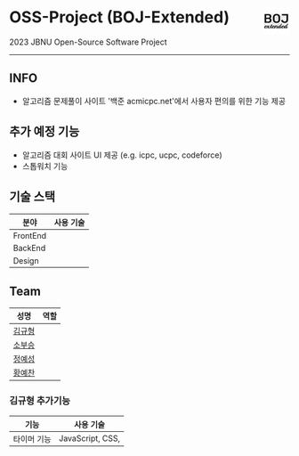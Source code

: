 # OSS-Project (BOJ-Extended) <img align="right" src="src/icons/icon48.png"/>
2023 JBNU Open-Source Software Project

---

## INFO
* 알고리즘 문제풀이 사이트 '백준 acmicpc.net'에서 사용자 편의를 위한 기능 제공

## 추가 예정 기능
* 알고리즘 대회 사이트 UI 제공 (e.g. icpc, ucpc, codeforce)
* 스톱워치 기능


## 기술 스택
|분야|사용 기술|
|---|---|
|FrontEnd|  |
|BackEnd|  |
|Design|  |

## Team
|성명|역할|
|---|---|
|[김규형](https://github.com/UNGGU0704)||
|[소부승](https://github.com/bootkorea)||
|[정예성](https://github.com/jys-jeong)||
|[황예찬](https://github.com/yechaaae)||

###  김규형 추가기능
|기능|사용 기술|
|----|----|
|타이머 기능|JavaScript, CSS,|
